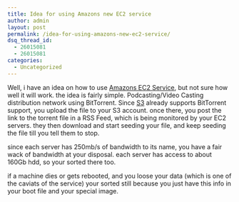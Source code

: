 ```yaml
---
title: Idea for using Amazons new EC2 service
author: admin
layout: post
permalink: /idea-for-using-amazons-new-ec2-service/
dsq_thread_id:
  - 26015081
  - 26015081
categories:
  - Uncategorized
---
```

Well, i have an idea on how to use <a HREF="/archive/2006/08/25/13135.aspx">Amazons EC2 Service</a>, but not sure how well it will work. the idea is fairly simple. Podcasting/Video Casting distribution network using BitTorrent. Since [S3][1] already supports BitTorrent support, you upload the file to your S3 account. once there, you post the link to the torrent file in a RSS Feed, which is being monitored by your EC2 servers. they then download and start seeding your file, and keep seeding the file till you tell them to stop. 

since each server has 250mb/s of bandwidth to its name, you have a fair wack of bandwidth at your disposal. each server has access to about 160Gb hdd, so your sorted there too. 

if a machine dies or gets rebooted, and you loose your data (which is one of the caviats of the service) your sorted still because you just have this info in your boot file and your special image.

 [1]: http://www.amazon.com/s3